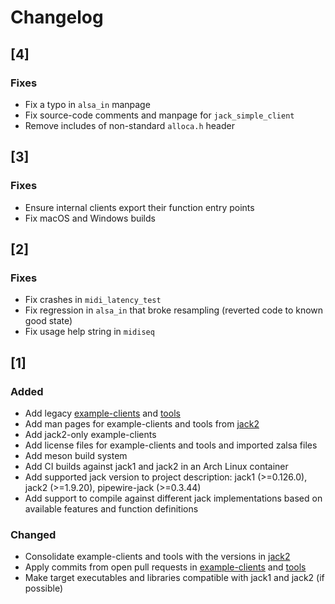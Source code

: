 # Changelog

## [4]

### Fixes
- Fix a typo in `alsa_in` manpage
- Fix source-code comments and manpage for `jack_simple_client`
- Remove includes of non-standard `alloca.h` header

## [3]

### Fixes
- Ensure internal clients export their function entry points
- Fix macOS and Windows builds

## [2]

### Fixes
- Fix crashes in `midi_latency_test`
- Fix regression in `alsa_in` that broke resampling (reverted code to known good state)
- Fix usage help string in `midiseq`

## [1]

### Added
- Add legacy [example-clients](https://github.com/jackaudio/example-clients)
  and [tools](https://github.com/jackaudio/tools)
- Add man pages for example-clients and tools from
  [jack2](https://github.com/jackaudio/jack2)
- Add jack2-only example-clients
- Add license files for example-clients and tools and imported zalsa files
- Add meson build system
- Add CI builds against jack1 and jack2 in an Arch Linux container
- Add supported jack version to project description: jack1 (>=0.126.0), jack2
  (>=1.9.20), pipewire-jack (>=0.3.44)
- Add support to compile against different jack implementations based on
  available features and function definitions

### Changed
- Consolidate example-clients and tools with the versions in
  [jack2](https://github.com/jackaudio/jack2)
- Apply commits from open pull requests in
  [example-clients](https://github.com/jackaudio/example-clients) and
  [tools](https://github.com/jackaudio/tools)
- Make target executables and libraries compatible with jack1 and jack2 (if
  possible)
